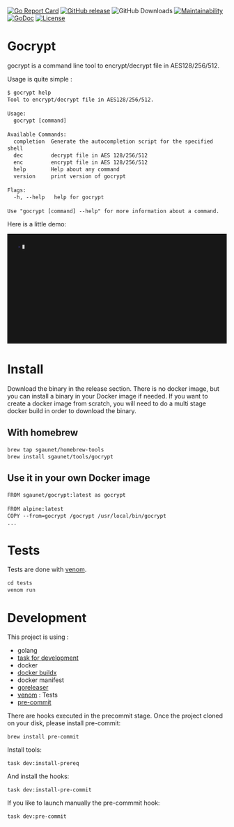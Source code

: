 [![Go Report Card](https://goreportcard.com/badge/github.com/sgaunet/gocrypt)](https://goreportcard.com/report/github.com/sgaunet/gocrypt)
[![GitHub release](https://img.shields.io/github/release/sgaunet/gocrypt.svg)](https://github.com/sgaunet/gocrypt/releases/latest)
![GitHub Downloads](https://img.shields.io/github/downloads/sgaunet/gocrypt/total)
[![Maintainability](https://api.codeclimate.com/v1/badges/7a634c0c2e4e4126e1b7/maintainability)](https://codeclimate.com/github/sgaunet/gocrypt/maintainability)
[![GoDoc](https://godoc.org/github.com/sgaunet/gocrypt?status.svg)](https://godoc.org/github.com/sgaunet/gocrypt)
[![License](https://img.shields.io/github/license/sgaunet/gocrypt.svg)](LICENSE)

# Gocrypt

gocrypt is a command line tool to encrypt/decrypt file in AES128/256/512.

Usage is quite simple :

```
$ gocrypt help
Tool to encrypt/decrypt file in AES128/256/512.

Usage:
  gocrypt [command]

Available Commands:
  completion  Generate the autocompletion script for the specified shell
  dec         decrypt file in AES 128/256/512
  enc         encrypt file in AES 128/256/512
  help        Help about any command
  version     print version of gocrypt

Flags:
  -h, --help   help for gocrypt

Use "gocrypt [command] --help" for more information about a command.
```

Here is a little demo:

![Demo](doc/demo.gif)

# Install

Download the binary in the release section. There is no docker image, but you can install a binary in your Docker image if needed. If you want to create a docker image from scratch, you will need to do a multi stage docker build in order to download the binary.

## With homebrew

```
brew tap sgaunet/homebrew-tools
brew install sgaunet/tools/gocrypt
```

## Use it in your own Docker image

```
FROM sgaunet/gocrypt:latest as gocrypt

FROM alpine:latest
COPY --from=gocrypt /gocrypt /usr/local/bin/gocrypt
...
```

# Tests

Tests are done with [venom](https://github.com/ovh/venom).

```
cd tests
venom run
```

# Development

This project is using :

* golang
* [task for development](https://taskfile.dev/#/)
* docker
* [docker buildx](https://github.com/docker/buildx)
* docker manifest
* [goreleaser](https://goreleaser.com/)
* [venom](https://github.com/ovh/venom) : Tests
* [pre-commit](https://pre-commit.com/)

There are hooks executed in the precommit stage. Once the project cloned on your disk, please install pre-commit:

```
brew install pre-commit
```

Install tools:

```
task dev:install-prereq
```

And install the hooks:

```
task dev:install-pre-commit
```

If you like to launch manually the pre-commmit hook:

```
task dev:pre-commit
```

